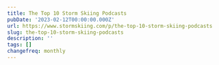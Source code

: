 ```yaml
---
title: The Top 10 Storm Skiing Podcasts
pubDate: '2023-02-12T00:00:00.000Z'
url: https://www.stormskiing.com/p/the-top-10-storm-skiing-podcasts
slug: the-top-10-storm-skiing-podcasts
description: ''
tags: []
changefreq: monthly
---
```


<!-- Add post content below -->
